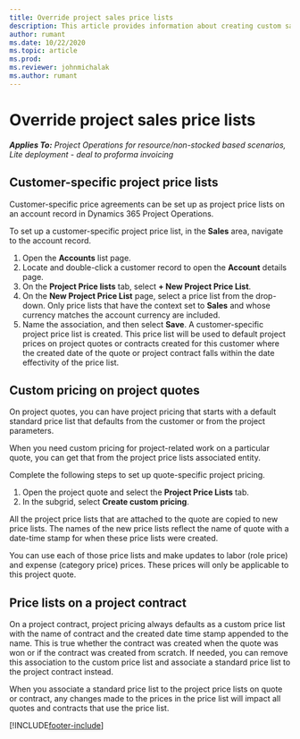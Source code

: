 ```yaml
---
title: Override project sales price lists
description: This article provides information about creating custom sales price lists. 
author: rumant
ms.date: 10/22/2020
ms.topic: article
ms.prod:
ms.reviewer: johnmichalak
ms.author: rumant
---
```


# Override project sales price lists

_**Applies To:** Project Operations for resource/non-stocked based scenarios, Lite deployment - deal to proforma invoicing_

## Customer-specific project price lists

Customer-specific price agreements can be set up as project price lists on an account record in Dynamics 365 Project Operations.

To set up a customer-specific project price list, in the **Sales** area, navigate to the account record.

1. Open the **Accounts** list page.
2. Locate and double-click a customer record to open the **Account** details page.
3. On the **Project Price lists** tab, select **+ New Project Price List**.
4. On the **New Project Price List** page, select a price list from the drop-down. Only price lists that have the context set to **Sales** and whose currency matches the account currency are included.
5. Name the association, and then select **Save**. A customer-specific project price list is created. This price list will be used to default project prices on project quotes or contracts created for this customer where the created date of the quote or project contract falls within the date effectivity of the price list.

## Custom pricing on project quotes

On project quotes, you can have project pricing that starts with a default standard price list that defaults from the customer or from the project parameters.

When you need custom pricing for project-related work on a particular quote, you can get that from the project price lists associated entity.

Complete the following steps to set up quote-specific project pricing.

1. Open the project quote and select the **Project Price Lists** tab.
2. In the subgrid, select **Create custom pricing**.

All the project price lists that are attached to the quote are copied to new price lists. The names of the new price lists reflect the name of quote with a date-time stamp for when these price lists were created.

You can use each of those price lists and make updates to labor (role price) and expense (category price) prices. These prices will only be applicable to this project quote.

## Price lists on a project contract

On a project contract, project pricing always defaults as a custom price list with the name of contract and the created date time stamp appended to the name. This is true whether the contract was created when the quote was won or if the contract was created from scratch. If needed, you can remove this association to the custom price list and associate a standard price list to the project contract instead.

When you associate a standard price list to the project price lists on quote or contract, any changes made to the prices in the price list will impact all quotes and contracts that use the price list.


[!INCLUDE[footer-include](../includes/footer-banner.md)]